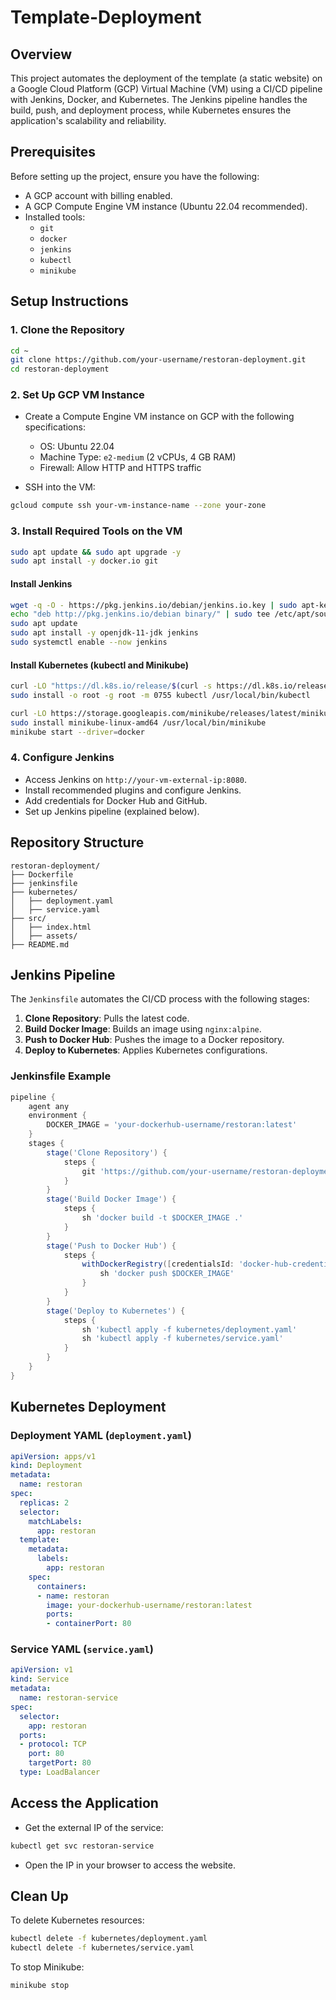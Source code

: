 # Template-Deployment
## Overview
This project automates the deployment of the  template (a static website) on a Google Cloud Platform (GCP) Virtual Machine (VM) using a CI/CD pipeline with Jenkins, Docker, and Kubernetes. The Jenkins pipeline handles the build, push, and deployment process, while Kubernetes ensures the application's scalability and reliability.

## Prerequisites
Before setting up the project, ensure you have the following:

- A GCP account with billing enabled.
- A GCP Compute Engine VM instance (Ubuntu 22.04 recommended).
- Installed tools:
  - `git`
  - `docker`
  - `jenkins`
  - `kubectl`
  - `minikube`
## Setup Instructions

### 1. Clone the Repository
```sh
cd ~
git clone https://github.com/your-username/restoran-deployment.git
cd restoran-deployment
```

### 2. Set Up GCP VM Instance
- Create a Compute Engine VM instance on GCP with the following specifications:
  - OS: Ubuntu 22.04
  - Machine Type: `e2-medium` (2 vCPUs, 4 GB RAM)
  - Firewall: Allow HTTP and HTTPS traffic

- SSH into the VM:
```sh
gcloud compute ssh your-vm-instance-name --zone your-zone
```

### 3. Install Required Tools on the VM
```sh
sudo apt update && sudo apt upgrade -y
sudo apt install -y docker.io git
```

#### Install Jenkins
```sh
wget -q -O - https://pkg.jenkins.io/debian/jenkins.io.key | sudo apt-key add -
echo "deb http://pkg.jenkins.io/debian binary/" | sudo tee /etc/apt/sources.list.d/jenkins.list
sudo apt update
sudo apt install -y openjdk-11-jdk jenkins
sudo systemctl enable --now jenkins
```

#### Install Kubernetes (kubectl and Minikube)
```sh
curl -LO "https://dl.k8s.io/release/$(curl -s https://dl.k8s.io/release/stable.txt)/bin/linux/amd64/kubectl"
sudo install -o root -g root -m 0755 kubectl /usr/local/bin/kubectl

curl -LO https://storage.googleapis.com/minikube/releases/latest/minikube-linux-amd64
sudo install minikube-linux-amd64 /usr/local/bin/minikube
minikube start --driver=docker
```

### 4. Configure Jenkins
- Access Jenkins on `http://your-vm-external-ip:8080`.
- Install recommended plugins and configure Jenkins.
- Add credentials for Docker Hub and GitHub.
- Set up Jenkins pipeline (explained below).

## Repository Structure
```
restoran-deployment/
├── Dockerfile
├── jenkinsfile
├── kubernetes/
│   ├── deployment.yaml
│   ├── service.yaml
├── src/
│   ├── index.html
│   ├── assets/
├── README.md
```

## Jenkins Pipeline
The `Jenkinsfile` automates the CI/CD process with the following stages:

1. **Clone Repository**: Pulls the latest code.
2. **Build Docker Image**: Builds an image using `nginx:alpine`.
3. **Push to Docker Hub**: Pushes the image to a Docker repository.
4. **Deploy to Kubernetes**: Applies Kubernetes configurations.

### Jenkinsfile Example
```groovy
pipeline {
    agent any
    environment {
        DOCKER_IMAGE = 'your-dockerhub-username/restoran:latest'
    }
    stages {
        stage('Clone Repository') {
            steps {
                git 'https://github.com/your-username/restoran-deployment.git'
            }
        }
        stage('Build Docker Image') {
            steps {
                sh 'docker build -t $DOCKER_IMAGE .'
            }
        }
        stage('Push to Docker Hub') {
            steps {
                withDockerRegistry([credentialsId: 'docker-hub-credentials', url: '']) {
                    sh 'docker push $DOCKER_IMAGE'
                }
            }
        }
        stage('Deploy to Kubernetes') {
            steps {
                sh 'kubectl apply -f kubernetes/deployment.yaml'
                sh 'kubectl apply -f kubernetes/service.yaml'
            }
        }
    }
}
```

## Kubernetes Deployment

### Deployment YAML (`deployment.yaml`)
```yaml
apiVersion: apps/v1
kind: Deployment
metadata:
  name: restoran
spec:
  replicas: 2
  selector:
    matchLabels:
      app: restoran
  template:
    metadata:
      labels:
        app: restoran
    spec:
      containers:
      - name: restoran
        image: your-dockerhub-username/restoran:latest
        ports:
        - containerPort: 80
```

### Service YAML (`service.yaml`)
```yaml
apiVersion: v1
kind: Service
metadata:
  name: restoran-service
spec:
  selector:
    app: restoran
  ports:
  - protocol: TCP
    port: 80
    targetPort: 80
  type: LoadBalancer
```

## Access the Application
- Get the external IP of the service:
```sh
kubectl get svc restoran-service
```
- Open the IP in your browser to access the website.

## Clean Up
To delete Kubernetes resources:
```sh
kubectl delete -f kubernetes/deployment.yaml
kubectl delete -f kubernetes/service.yaml
```
To stop Minikube:
```sh
minikube stop


